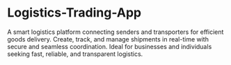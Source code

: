 # Logistics-Trading-App
A smart logistics platform connecting senders and transporters for efficient goods delivery. Create, track, and manage shipments in real-time with secure and seamless coordination. Ideal for businesses and individuals seeking fast, reliable, and transparent logistics.
